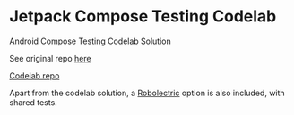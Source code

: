 # Jetpack Compose Testing Codelab
Android Compose Testing Codelab Solution

See original repo [here](https://github.com/googlecodelabs/android-compose-codelabs/tree/main/TestingCodelab)

[Codelab repo](https://developer.android.com/codelabs/jetpack-compose-testing#0)

Apart from the codelab solution, a [Robolectric](http://robolectric.org/getting-started/) option is also included, with shared tests.
